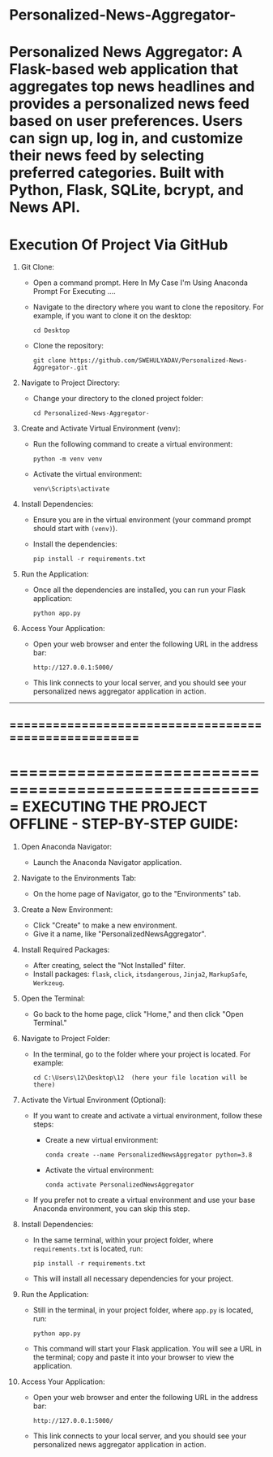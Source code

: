 # Personalized-News-Aggregator-
Personalized News Aggregator: A Flask-based web application that aggregates top news headlines and provides a personalized news feed based on user preferences. Users can sign up, log in, and customize their news feed by selecting preferred categories. Built with Python, Flask, SQLite, bcrypt, and News API.
=====================================================
Execution Of Project Via GitHub
=====================================================
1. Git Clone:
   - Open a command prompt.
Here In My Case I'm Using Anaconda Prompt For Executing ....
   - Navigate to the directory where you want to clone the repository. For example, if you want to clone it on the desktop:

     ```
     cd Desktop
     ```

   - Clone the repository:

     ```
     git clone https://github.com/SWEHULYADAV/Personalized-News-Aggregator-.git
     ```

2. Navigate to Project Directory:
   - Change your directory to the cloned project folder:

     ```
     cd Personalized-News-Aggregator-
     ```

3. Create and Activate Virtual Environment (venv):
   - Run the following command to create a virtual environment:

     ```
     python -m venv venv
     ```

   - Activate the virtual environment:

     ```
     venv\Scripts\activate
     ```

4. Install Dependencies:
   - Ensure you are in the virtual environment (your command prompt should start with `(venv)`).
   - Install the dependencies:

     ```
     pip install -r requirements.txt
     ```

5. Run the Application:
   - Once all the dependencies are installed, you can run your Flask application:

     ```
     python app.py
     ```

6. Access Your Application:
    - Open your web browser and enter the following URL in the address bar:

      ```
      http://127.0.0.1:5000/
      ```

    - This link connects to your local server, and you should see your personalized news aggregator application in action.
-----------------------------------------------------
=====================================================
-----------------------------------------------------



=====================================================
EXECUTING THE PROJECT OFFLINE - STEP-BY-STEP GUIDE:
=====================================================
1. Open Anaconda Navigator:
   - Launch the Anaconda Navigator application.

2. Navigate to the Environments Tab:
   - On the home page of Navigator, go to the "Environments" tab.

3. Create a New Environment:
   - Click "Create" to make a new environment.
   - Give it a name, like "PersonalizedNewsAggregator".

4. Install Required Packages:
   - After creating, select the "Not Installed" filter.
   - Install packages: `flask`, `click`, `itsdangerous`, `Jinja2`, `MarkupSafe`, `Werkzeug`.

5. Open the Terminal:
   - Go back to the home page, click "Home," and then click "Open Terminal."

6. Navigate to Project Folder:
   - In the terminal, go to the folder where your project is located. For example:

     ```
     cd C:\Users\12\Desktop\12  (here your file location will be there)
     ```

7. Activate the Virtual Environment (Optional):
   - If you want to create and activate a virtual environment, follow these steps:
     - Create a new virtual environment:

       ```
       conda create --name PersonalizedNewsAggregator python=3.8
       ```

     - Activate the virtual environment:

       ```
       conda activate PersonalizedNewsAggregator
       ```

   - If you prefer not to create a virtual environment and use your base Anaconda environment, you can skip this step.

8. Install Dependencies:
   - In the same terminal, within your project folder, where `requirements.txt` is located, run:

     ```
     pip install -r requirements.txt
     ```

   - This will install all necessary dependencies for your project.

9. Run the Application:
   - Still in the terminal, in your project folder, where `app.py` is located, run:

     ```
     python app.py
     ```

   - This command will start your Flask application. You will see a URL in the terminal; copy and paste it into your browser to view the application.
  
10. Access Your Application:
    - Open your web browser and enter the following URL in the address bar:

      ```
      http://127.0.0.1:5000/
      ```

    - This link connects to your local server, and you should see your personalized news aggregator application in action.
